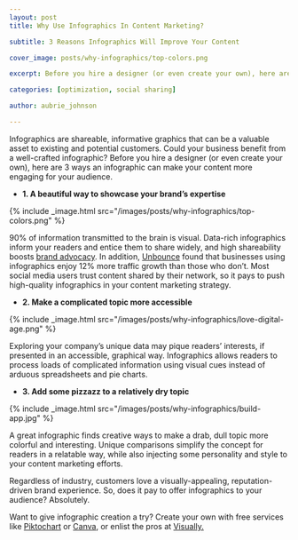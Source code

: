 ```yaml
---
layout: post
title: Why Use Infographics In Content Marketing?

subtitle: 3 Reasons Infographics Will Improve Your Content

cover_image: posts/why-infographics/top-colors.png

excerpt: Before you hire a designer (or even create your own), here are 3 ways  an infographic can  make your content more engaging for your audience.

categories: [optimization, social sharing]

author: aubrie_johnson

---
```


Infographics are shareable, informative graphics that can be a valuable asset to existing and potential customers. Could your business benefit from a well-crafted infographic? Before you hire a designer (or even create your own), here are 3 ways  an infographic can  make your content more engaging for your audience.

* **1. A beautiful way to showcase your brand’s expertise**
	
{% include _image.html src="/images/posts/why-infographics/top-colors.png" %}
	
90% of information transmitted to the brain is visual. Data-rich infographics inform your readers and entice them to share widely, and high shareability boosts <a href='http://masterinbound.com/item/what-is-a-brand-advocate.html' target='_blank'>brand advocacy</a>. In addition, <a href='http://unbounce.com/content-marketing/why-do-infographics-make-great-marketing-tools/' target='_blank'>Unbounce</a> found that businesses using infographics enjoy 12% more traffic growth than those who don’t. Most social media users trust content shared by their network, so it pays to push high-quality infographics in your content marketing strategy.

* **2. Make a complicated topic more accessible**

{% include _image.html src="/images/posts/why-infographics/love-digital-age.png" %}

Exploring your company’s unique data may pique readers’ interests, if presented in an accessible, graphical way. Infographics allows readers to process loads of complicated information using visual cues instead of arduous spreadsheets and pie charts.

* **3. Add some pizzazz to a relatively dry topic**

{% include _image.html src="/images/posts/why-infographics/build-app.jpg" %}

A great infographic finds creative ways to make a drab, dull topic more colorful and interesting. Unique comparisons simplify the concept for readers in a relatable way, while also injecting some personality and style to your content marketing efforts.

Regardless of industry, customers love a visually-appealing, reputation-driven brand experience. So, does it pay to offer infographics to your audience? Absolutely.

Want to give infographic creation a try? Create your own with free services like <a href='http://www.piktochart.com' target='_blank'>Piktochart</a> or <a href='http://www.canva.com' target='_blank'>Canva</a>, or enlist the pros at <a href='http://www.visual.ly' target='_blank'>Visually.</a>